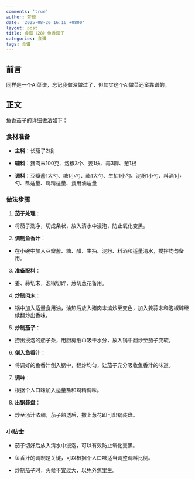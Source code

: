 ```yaml
---
comments: 'true'
author: 梦貘
date: '2025-08-20 16:16 +0800'
layout: post
title: 食谱（28）鱼香茄子
categories: 食谱
tags: 食谱
---
```

## 前言

同样是一个AI菜谱，忘记我做没做过了，但其实这个AI做菜还蛮靠谱的。

## 正文

鱼香茄子的详细做法如下：

### 食材准备

- **主料**：长茄子2根
  
- **辅料**：猪肉末100克、泡椒3个、姜1块、蒜3瓣、葱1根
  
- **调料**：豆瓣酱1大勺、糖1小勺、醋1大勺、生抽1小勺、淀粉1小勺、料酒1小勺、盐适量、鸡精适量、食用油适量
  

### 做法步骤

1. **茄子处理**：

- 将茄子洗净，切成条状，放入清水中浸泡，防止氧化变黑。

2. **调制鱼香汁**：

- 在小碗中加入豆瓣酱、糖、醋、生抽、淀粉、料酒和适量清水，搅拌均匀备用。

3. **准备配料**：

- 姜、蒜切末，泡椒切碎，葱切葱花备用。

4. **炒制肉末**：

- 锅中加入适量食用油，油热后放入猪肉末煸炒至变色，加入姜蒜末和泡椒碎继续翻炒出香味。

5. **炒制茄子**：

- 捞出浸泡的茄子条，用厨房纸巾吸干水分，放入锅中翻炒至茄子变软。

6. **倒入鱼香汁**：

- 将调好的鱼香汁倒入锅中，翻炒均匀，让茄子充分吸收鱼香汁的味道。

7. **调味**：

- 根据个人口味加入适量盐和鸡精调味。

8. **出锅装盘**：

- 炒至汤汁浓稠，茄子熟透后，撒上葱花即可出锅装盘。

### 小贴士

- 茄子切好后放入清水中浸泡，可以有效防止氧化变黑。
  
- 鱼香汁的调制是关键，可以根据个人口味适当调整调料比例。
  
- 炒制茄子时，火候不宜过大，以免外焦里生。
